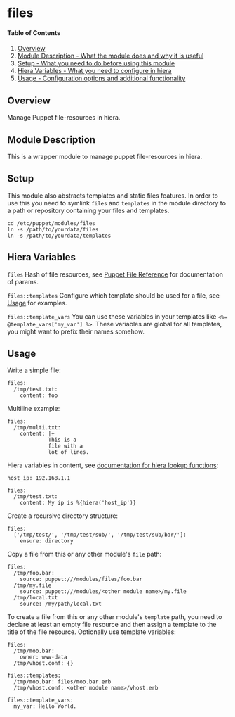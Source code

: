 # files

#### Table of Contents

1. [Overview](#overview)
1. [Module Description - What the module does and why it is useful](#module-description)
1. [Setup - What you need to do before using this module](#setup)
1. [Hiera Variables - What you need to configure in hiera](#hiera-variables)
1. [Usage - Configuration options and additional functionality](#usage)

## Overview

Manage Puppet file-resources in hiera.

## Module Description

This is a wrapper module to manage puppet file-resources in hiera.

## Setup

This module also abstracts templates and static files features. In order to use this you need to symlink `files` and `templates` in the module directory to a path or repository containing your files and templates.

```
cd /etc/puppet/modules/files
ln -s /path/to/yourdata/files
ln -s /path/to/yourdata/templates
```

## Hiera Variables

`files` Hash of file resources, see [Puppet File Reference](https://docs.puppet.com/puppet/latest/reference/type.html#file) for documentation of params.

`files::templates` Configure which template should be used for a file, see [Usage](#usage) for examples.

`files::template_vars` You can use these variables in your templates like `<%= @template_vars['my_var'] %>`. These variables are global for all templates, you might want to prefix their names somehow.

## Usage

Write a simple file:

```
files:
  /tmp/test.txt:
    content: foo
```

Multiline example:

```
files:
  /tmp/multi.txt:
    content: |+
             This is a
             file with a
             lot of lines.
```

Hiera variables in content, see [documentation for hiera lookup functions](https://docs.puppet.com/hiera/3.3/puppet.html#hiera-lookup-functions):

```
host_ip: 192.168.1.1

files:
  /tmp/test.txt:
    content: My ip is %{hiera('host_ip')}
```

Create a recursive directory structure:

```
files:
  ['/tmp/test/', '/tmp/test/sub/', '/tmp/test/sub/bar/']:
    ensure: directory
```

Copy a file from this or any other module's `file` path:

```
files:
  /tmp/foo.bar:
    source: puppet:///modules/files/foo.bar
  /tmp/my.file
    source: puppet:///modules/<other module name>/my.file
  /tmp/local.txt
    source: /my/path/local.txt

```

To create a file from this or any other module's `template` path, you need to declare at least an empty file resource and then assign a template to the title of the file resource. Optionally use template variables:

```
files:
  /tmp/moo.bar:
    owner: www-data
  /tmp/vhost.conf: {}

files::templates:
  /tmp/moo.bar: files/moo.bar.erb
  /tmp/vhost.conf: <other module name>/vhost.erb

files::template_vars:
  my_var: Hello World.
```
